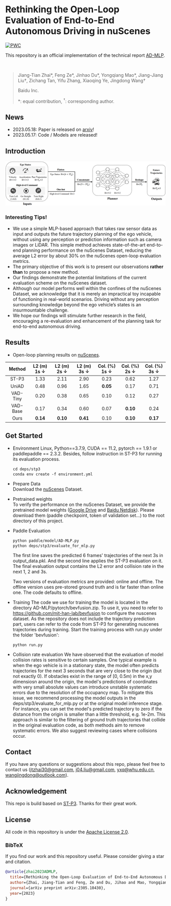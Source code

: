 # Rethinking the Open-Loop Evaluation of End-to-End Autonomous Driving in nuScenes

[![PWC](https://img.shields.io/endpoint.svg?url=https://paperswithcode.com/badge/rethinking-the-open-loop-evaluation-of-end-to/trajectory-planning-on-nuscenes)](https://paperswithcode.com/sota/trajectory-planning-on-nuscenes?p=rethinking-the-open-loop-evaluation-of-end-to)

This repository is an official implementation of the technical report [AD-MLP](https://arxiv.org/pdf/2305.10430.pdf).

<br/>

> Jiang-Tian Zhai\*, Feng Ze\*, Jinhao Du\*, Yongqiang Mao\*, Jiang-Jiang Liu&#8224;, Zichang Tan, Yifu Zhang, Xiaoqing Ye, Jingdong Wang&#8224;
> 
> Baidu Inc.
>
> \*: equal contribution, <sup>&#8224;</sup>: corresponding author.
>

## News
* 2023.05.18: Paper is released on [arxiv](https://arxiv.org/pdf/2305.10430.pdf)!
* 2023.05.17: Code / Models are released!

## Introduction

<div align="center">
<img src="./pipeline.png" />
</div>


### Interesting Tips!

- We use a simple MLP-based approach that takes raw sensor data as input and outputs the future trajectory planning of the ego vehicle, without using any perception or prediction information such as camera images or LiDAR. This simple method achieves state-of-the-art end-to-end planning performance on the nuScenes Dataset, reducing the average L2 error by about 30\% on the nuScenes open-loop evaluation metrics.
- The primary objective of this work is to present our observations **rather than** to propose a new method.
- Our findings demonstrate the potential limitations of the current evaluation scheme on the nuScenes dataset.
- Although our model performs well within the confines of the nuScenes Dataset, we acknowledge that it is merely an impractical toy incapable of functioning in real-world scenarios. Driving without any perception surrounding knowledge beyond the ego vehicle’s states is an insurmountable challenge. 
- We hope our findings will stimulate further research in the field, encouraging a re-evaluation and enhancement of the planning task for end-to-end autonomous driving.

## Results
- Open-loop planning results on [nuScenes](https://github.com/nutonomy/nuscenes-devkit). 

| Method | L2 (m) 1s $\downarrow$ | L2 (m) 2s $\downarrow$ | L2 (m) 3s $\downarrow$ | Col. (%) 1s $\downarrow$ | Col. (%) 2s $\downarrow$ | Col. (%) 3s $\downarrow$ |
| :---: | :---: | :---: | :---: | :---:| :---: | :---: |
| ST-P3 | 1.33 | 2.11 | 2.90 | 0.23 | 0.62 | 1.27 |
| UniAD | 0.48 | 0.96 | 1.65 | **0.05** | 0.17 | 0.71 |
| VAD-Tiny | 0.20 | 0.38 | 0.65 | 0.10 | 0.12 | 0.27 |
| VAD-Base | 0.17 | 0.34 | 0.60 | 0.07 | **0.10** | 0.24 |
| Ours | **0.14** | **0.10** | **0.41** | 0.10 | **0.10** | **0.17** |

## Get Started

* Environment
  Linux, Python==3.7.9, CUDA == 11.2, pytorch == 1.9.1 or paddlepaddle == 2.3.2. Besides, follow instruction in ST-P3 for running its evaluation process.
  ```
  cd deps/stp3
  conda env create -f environment.yml
  ```

* Prepare Data   
Download the [nuScenes](https://www.nuscenes.org/download) Dataset.

* Pretrained weights   
To verify the performance on the nuScenes Dataset, we provide the pretrained model weights ([Google Drive](https://drive.google.com/drive/folders/1CJa54-Ft8qakR4EyRtxvswQxT1dgPB_9) and [Baidu Netdisk](https://pan.baidu.com/s/1cEDETxG-HHwyC7ATBk_hyQ?pwd=9fbf)). Please download them (paddle checkpoint, token of validation set...) to the root directory of this project.

* Paddle Evaluation   
  ```
  python paddle/model/AD-MLP.py
  python deps/stp3/evaluate_for_mlp.py
  ```
  The first line saves the predicted 6 frames' trajectories of the next 3s in output_data.pkl. And the second line applies the ST-P3 evaluation on it. The final evaluation output contains the L2 error and collision rate in the next 1, 2 and 3s.
  
  Two versions of evaluation metrics are provided: online and offline. The offline version uses pre-stored ground truth and is far faster than online one. The code defaults to offline.

* Training
The code we use for training the model is located in the directory AD-MLP/pytorch/bevfusion.zip. To use it, you need to refer to https://github.com/mit-han-lab/bevfusion to configure the nuscenes dataset. As the repository does not include the trajectory prediction part, users can refer to the code from ST-P3 for generating nuscenes trajectories during training. Start the training process with run.py under the folder 'bevfusion':
  ```
  python run.py
  ```
* Collision rate evaluation
We have observed that the evaluation of model collision rates is sensitive to certain samples. One typical example is when the ego vehicle is in a stationary state, the model often predicts trajectories for the next 3 seconds that are very close to the origin (but not exactly 0). If obstacles exist in the range of [0, 0.5m) in the x,y dimensiosn around the origin, the model's predictions of coordinates with very small absolute values can introduce unstable systematic errors due to the resolution of the occupancy map. To mitigate this issue, we recommend processing the model outputs in the deps/stp3/evaluate_for_mlp.py or at the original model inference stage. For instance, you can set the model's predicted trajectory to zero if the distance from the origin is smaller than a little threshold, e.g. 1e-2m. This approach is similar to the filtering of ground truth trajectories that collide in the original evaluation code, as both methods aim to remove systematic errors. We also suggest reviewing cases where collisions occur.

## Contact
If you have any questions or suggestions about this repo, please feel free to contact us (jtzhai30@gmail.com, j04.liu@gmail.com, yxq@whu.edu.cn, wangjingdong@outlook.com).

## Acknowledgement
This repo is build based on [ST-P3](https://github.com/OpenPerceptionX/ST-P3). Thanks for their great work.

## License
All code in this repository is under the [Apache License 2.0](https://www.apache.org/licenses/LICENSE-2.0).

### BibTeX

If you find our work and this repository useful. Please consider giving a star and citation.

```bibtex
@article{zhai2023ADMLP,
  title={Rethinking the Open-Loop Evaluation of End-to-End Autonomous Driving in nuScenes},
  author={Zhai, Jiang-Tian and Feng, Ze and Du, Jihao and Mao, Yongqiang and Liu, Jiang-Jiang and Tan, Zichang and Zhang, Yifu and Ye, Xiaoqing and Wang, Jingdong},
  journal={arXiv preprint arXiv:2305.10430},
  year={2023}
}
```
